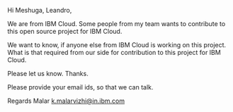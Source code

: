 Hi Meshuga, Leandro, 

We are from IBM Cloud. Some people from my team wants to contribute to this open source project for IBM Cloud. 

We want to know, if anyone else from IBM Cloud is working on this project. What is that required from our side for contribution to this project for IBM Cloud. 

Please let us know. Thanks.

Please provide your email ids, so that we can talk. 

Regards
Malar
k.malarvizhi@in.ibm.com
